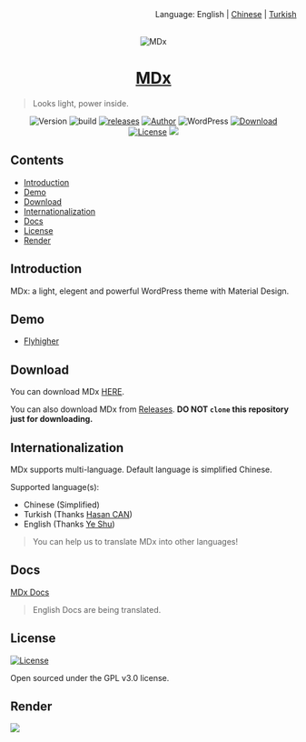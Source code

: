 <div align="right">Language: English | <a title="Chinese" href="https://github.com/yrccondor/mdx/blob/master/README/zh_CN.md">Chinese</a> | <a title="Turkish" href="https://github.com/yrccondor/mdx/blob/master/README/tr_TR.md">Turkish</a></div>

<br>

<p align="center">
<img src="https://img.flyhigher.top/top.jpg" alt="MDx">
</p>

<h1 align="center"><a href="https://mdx.flyhigher.top" target="_blank">MDx</a></h1>

> Looks light, power inside.

<p align="center">
<img alt="Version" src="https://img.shields.io/badge/version-1.9.1-3f51b5.svg?style=flat-square"/>
<img alt="build" src="https://img.shields.io/badge/dynamic/json.svg?label=build&url=https%3A%2F%2Fbuildmdx.flyhigher.top%2Fbuild.json&query=%24.sta&colorB=44cc11&style=flat-square"/>
<a href="https://github.com/yrccondor/mdx/releases"><img alt="releases" src="https://img.shields.io/github/release/yrccondor/mdx.svg?style=flat-square"/></a>
<a href="https://flyhigher.top"><img alt="Author" src="https://img.shields.io/badge/author-Axton-red.svg?style=flat-square"/></a>
<img alt="WordPress" src="https://img.shields.io/badge/WordPress-4.4%2B-blue.svg?style=flat-square"/>
<a href="https://mdx.flyhigher.top"><img alt="Download" src="https://img.shields.io/badge/download-1.48M-brightgreen.svg?style=flat-square"/></a>
<a href="https://github.com/yrccondor/mdx/blob/master/LICENSE"><img alt="License" src="https://img.shields.io/badge/license-GPL%20V3.0-orange.svg?style=flat-square"/></a>
<a href="https://app.fossa.io/projects/git%2Bgithub.com%2Fyrccondor%2Fmdx?ref=badge_shield" alt="FOSSA Status"><img src="https://app.fossa.io/api/projects/git%2Bgithub.com%2Fyrccondor%2Fmdx.svg?type=shield"/></a>
</p>


## Contents

- [Introduction](#introduction)
- [Demo](#demo)
- [Download](#download)
- [Internationalization](#internationalization)
- [Docs](#docs)
- [License](#license)
- [Render](#render)


## Introduction

MDx: a light, elegent and powerful WordPress theme with Material Design.


## Demo

- [Flyhigher](https://flyhigher.top)


## Download

You can download MDx [HERE](https://mdx.flyhigher.top).

You can also download MDx from [Releases](https://github.com/yrccondor/mdx/releases). **DO NOT `clone` this repository just for downloading.**


## Internationalization

MDx supports multi-language. Default language is simplified Chinese.

Supported language(s):

- Chinese (Simplified)
- Turkish (Thanks [Hasan CAN](https://github.com/Sn0bzy))
- English (Thanks [Ye Shu](https://github.com/yechs))

> You can help us to translate MDx into other languages!


## Docs

[MDx Docs](https://doc.flyhigher.top/mdx/)

> English Docs are being translated.


## License

<a href="https://github.com/yrccondor/mdx/blob/master/LICENSE"><img alt="License" src="https://img.shields.io/badge/license-GPL%20V3.0-orange.svg?style=flat-square"/></a>

Open sourced under the GPL v3.0 license.


## Render

![](https://img.flyhigher.top/wp-content/uploads/2017/11/det.jpg)